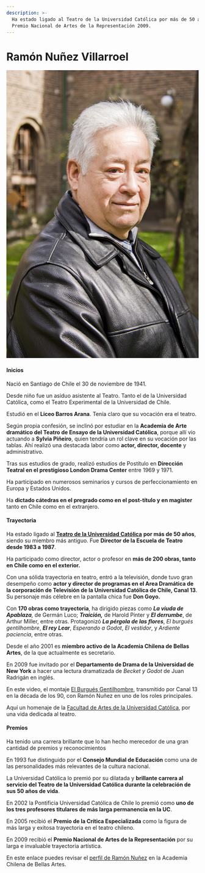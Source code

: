 ```yaml
---
description: >-
  Ha estado ligado al Teatro de la Universidad Católica por más de 50 años.
  Premio Nacional de Artes de la Representación 2009.
---
```


# Ramón Nuñez Villarroel

![Ram&#xF3;n Nu&#xF1;ez Villarroel. Foto: Escuela de Teatro UC.](../../.gitbook/assets/ramon-nuez.jpg)

#### Inicios

Nació en Santiago de Chile el 30 de noviembre de 1941.

Desde niño fue un asiduo asistente al Teatro. Tanto el de la Universidad Católica, como el Teatro Experimental de la Universidad de Chile.

Estudió en el **Liceo Barros Arana**. Tenía claro que su vocación era el teatro.

Según propia confesión, se inclinó por estudiar en la **Academia de Arte dramático del Teatro de Ensayo de la Universidad Católica**, porque allí vio actuando a **Sylvia Piñeiro**, quien tendría un rol clave en su vocación por las tablas. Ahí realizó una destacada labor como **actor, director, docente** y administrativo.

Tras sus estudios de grado, realizó estudios de Postítulo en **Dirección Teatral en el prestigioso London Drama Center** entre 1969 y 1971.

Ha participado en numerosos seminarios y cursos de perfeccionamiento en Europa y Estados Unidos.

Ha **dictado cátedras en el pregrado como en el post-título y en magister** tanto en Chile como en el extranjero.

#### Trayectoria

Ha estado ligado al [**Teatro de la Universidad Católica**](http://teatrouc.uc.cl/) **por más de 50 años**, siendo su miembro más antiguo. Fue **Director de la Escuela de Teatro desde 1983 a 1987**.

Ha participado como director, actor o profesor en **más de 200 obras, tanto en Chile como en el exterior.**

Con una sólida trayectoria en teatro, entró a la televisión, donde tuvo gran desempeño como **actor y director de programas en el Area Dramática de la corporación de Televisión de la Universidad Católica de Chile, Canal 13**. Su personaje más célebre en la pantalla chica fue **Don Goyo.**

Con **170 obras como trayectoria**, ha dirigido piezas como _**La viuda de Apablaza**,_ de Germán Luco; _**Traición,**_ de Harold Pinter y _**El derrumbe**_, de Arthur Miller, entre otras. Protagonizó _**La pérgola de las flores**_, _El burgués gentilhombre_, _**El rey Lear**_, _Esperando a Godot_, _El vestidor_, y _Ardiente paciencia_, entre otras.

Desde el año 2001 es **miembro activo de la Academia Chilena de Bellas Artes**, de la que  actualmente es secretario.

En 2009 fue invitado por el **Departamento de Drama de la Universidad de New York** a hacer una lectura dramatizada de _Becket y Godot_ de Juan Radrigán en inglés.

En este video, el montaje [El Burgués Gentilhombre](https://www.youtube.com/watch?v=6X0YgW4ImLc), transmitido por Canal 13 en la década de los 90, con Ramón Nuñez en uno de los roles principales.

Aquí un homenaje de la [Facultad de Artes de la Universidad Católica](https://www.youtube.com/watch?v=NLF-FUUNdRs), por una vida dedicada al teatro.

#### Premios

Ha tenido una carrera brillante que lo han hecho merecedor de una gran cantidad de premios y reconocimientos

En 1993 fue distinguido por el **Consejo Mundial de Educación** como una de las personalidades más relevantes de la cultura nacional.

La Universidad Católica lo premió por su dilatada y **brillante carrera al servicio del Teatro de la Universidad Católica durante la celebración de sus 50 años de vida**.

En 2002 la Pontificia Universidad Católica de Chile lo premió como **uno de los tres profesores titulares de más larga permanencia en la UC**.

En 2005 recibió el **Premio de la Crítica Especializada** como la figura de más larga y exitosa trayectoria en el teatro chileno.

En 2009 recibió el **Premio Nacional de Artes de la Representación** por su larga e invaluable trayectoria artística.

En este enlace puedes revisar el [perfil de Ramón Nuñez](http://www.academiachilenadebellasartes.cl/premios-nacionales/#toggle-id-27) en la Academia Chilena de Bellas Artes.



